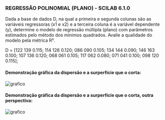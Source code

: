 ### REGRESSÃO POLINOMIAL (PLANO) - SCILAB 6.1.0

Dada a base de dados D, na qual a primeira e segunda colunas são as variáveis regressoras (x1 e x2) e a terceira coluna é a variável dependente (y), determine o modelo de regressão múltipla (plano) com parâmetros estimados pelo método dos mínimos quadrados. Avalie a qualidade do modelo pela métrica R².

D = [122 139 0.115;
114 126 0.120;
086 090 0.105;
134 144 0.090;
146 163 0.100;
107 136 0.120;
068 061 0.105;
117 062 0.080;
071 041 0.100;
098 120 0.115];

#### Demonstração gráfica da dispersão e a surperfície que o corta:

![grafico](https://github.com/cesbrandao/regressao_plano_SCILAB/blob/master/img/regressao1_q3.PNG)

#### Demonstração gráfica da dispersão e a surperfície que o corta, outra perspectiva:

![grafico](https://github.com/cesbrandao/regressao_plano_SCILAB/blob/master/img/regressao2_q3.PNG)
